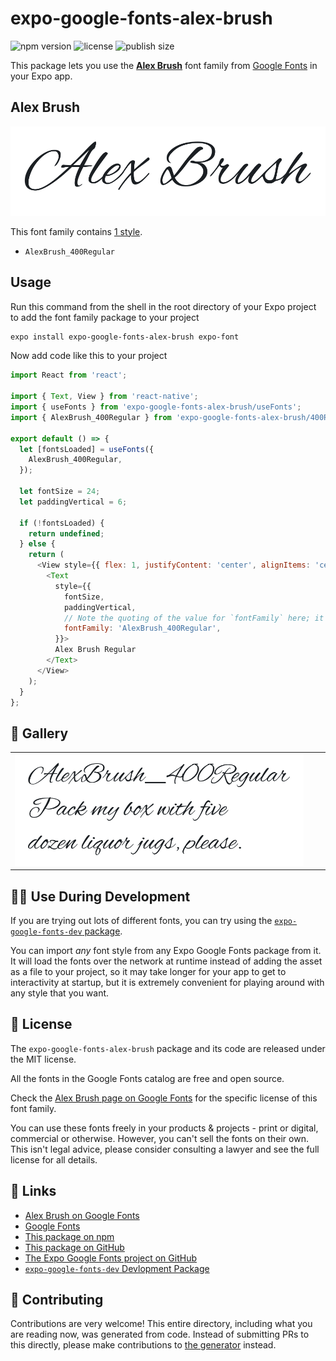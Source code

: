 # expo-google-fonts-alex-brush

![npm version](https://flat.badgen.net/npm/v/expo-google-fonts-alex-brush)
![license](https://flat.badgen.net/github/license/expo/google-fonts)
![publish size](https://flat.badgen.net/packagephobia/install/expo-google-fonts-alex-brush)

This package lets you use the [**Alex Brush**](https://fonts.google.com/specimen/Alex+Brush) font family from [Google Fonts](https://fonts.google.com/) in your Expo app.

## Alex Brush

![Alex Brush](./font-family.png)

This font family contains [1 style](#-gallery).

- `AlexBrush_400Regular`

## Usage

Run this command from the shell in the root directory of your Expo project to add the font family package to your project
```sh
expo install expo-google-fonts-alex-brush expo-font
```

Now add code like this to your project
```js
import React from 'react';

import { Text, View } from 'react-native';
import { useFonts } from 'expo-google-fonts-alex-brush/useFonts';
import { AlexBrush_400Regular } from 'expo-google-fonts-alex-brush/400Regular';

export default () => {
  let [fontsLoaded] = useFonts({
    AlexBrush_400Regular,
  });

  let fontSize = 24;
  let paddingVertical = 6;

  if (!fontsLoaded) {
    return undefined;
  } else {
    return (
      <View style={{ flex: 1, justifyContent: 'center', alignItems: 'center' }}>
        <Text
          style={{
            fontSize,
            paddingVertical,
            // Note the quoting of the value for `fontFamily` here; it expects a string!
            fontFamily: 'AlexBrush_400Regular',
          }}>
          Alex Brush Regular
        </Text>
      </View>
    );
  }
};

```

## 🔡 Gallery


||||
|-|-|-|
|![AlexBrush_400Regular](.//400Regular/AlexBrush_400Regular.ttf.png)||||


## 👩‍💻 Use During Development

If you are trying out lots of different fonts, you can try using the [`expo-google-fonts-dev` package](https://github.com/freeboub/google-fonts/tree/master/font-packages/dev#readme).

You can import *any* font style from any Expo Google Fonts package from it. It will load the fonts
over the network at runtime instead of adding the asset as a file to your project, so it may take longer
for your app to get to interactivity at startup, but it is extremely convenient
for playing around with any style that you want.

## 📖 License

The `expo-google-fonts-alex-brush` package and its code are released under the MIT license.

All the fonts in the Google Fonts catalog are free and open source.

Check the [Alex Brush page on Google Fonts](https://fonts.google.com/specimen/Alex+Brush) for the specific license of this font family.

You can use these fonts freely in your products & projects - print or digital, commercial or otherwise. However, you can't sell the fonts on their own. This isn't legal advice, please consider consulting a lawyer and see the full license for all details.

## 🔗 Links

- [Alex Brush on Google Fonts](https://fonts.google.com/specimen/Alex+Brush)
- [Google Fonts](https://fonts.google.com/)
- [This package on npm](https://www.npmjs.com/package/expo-google-fonts-alex-brush)
- [This package on GitHub](https://github.com/freeboub/google-fonts/tree/master/font-packages/alex-brush)
- [The Expo Google Fonts project on GitHub](https://github.com/freeboub/google-fonts)
- [`expo-google-fonts-dev` Devlopment Package](https://github.com/freeboub/google-fonts/tree/master/font-packages/dev)

## 🤝 Contributing

Contributions are very welcome! This entire directory, including what you are reading now, was generated from code. Instead of submitting PRs to this directly, please make contributions to [the generator](https://github.com/freeboub/google-fonts/tree/master/packages/generator) instead.
